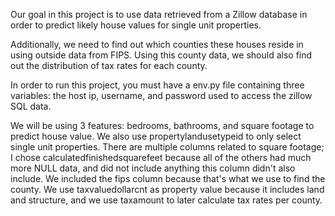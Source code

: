 Our goal in this project is to use data retrieved from a Zillow database in order to predict likely house values for single unit properties.

Additionally, we need to find out which counties these houses reside in using outside data from FIPS. Using this county data, we should also find out the distribution of tax rates for each county.

In order to run this project, you must have a env.py file containing three variables: the host ip, username, and password used to access the zillow SQL data.

We will be using 3 features: bedrooms, bathrooms, and square footage to predict house value. We also use propertylandusetypeid to only select single unit properties.
There are multiple columns related to square footage; I chose calculatedfinishedsquarefeet because all of the others had much more NULL data, and did not include anything this column didn't also include. We included the fips column because that's what we use to find the county. We use taxvaluedollarcnt as property value because it includes land and structure, and we use taxamount to later calculate tax rates per county.